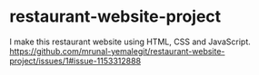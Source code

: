 # restaurant-website-project
I make this restaurant website using HTML, CSS and JavaScript.
https://github.com/mrunal-yemalegit/restaurant-website-project/issues/1#issue-1153312888
